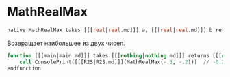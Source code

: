 # MathRealMax

```sql
native MathRealMax takes [[[real|real.md]]] a, [[[real|real.md]]] b returns [[[real|real.md]]]
```

Возвращает наибольшее из двух чисел.

```sql
function [[[main|main.md]]] takes [[[nothing|nothing.md]]] returns [[[nothing|nothing.md]]]
    call ConsolePrint([[[R2S|R2S.md]]](MathRealMax(-.3, -.2)))  // -0.200
endfunction
```